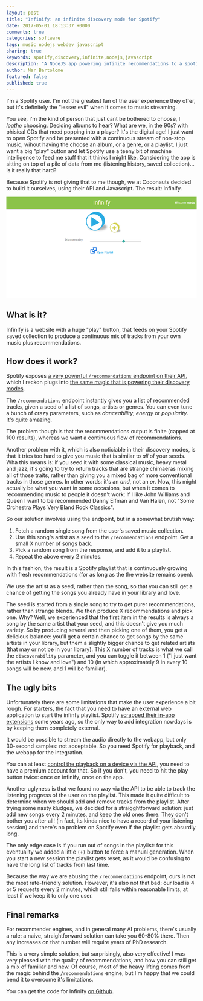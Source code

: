 ```yaml
---
layout: post
title: "Infinify: an infinite discovery mode for Spotify"
date: 2017-05-01 18:13:37 +0000
comments: true
categories: software
tags: music nodejs webdev javascript
sharing: true
keywords: spotify,discovery,infinite,nodejs,javascript
description: "A NodeJS app powering infinite recommendations to a spotify playlist"
author: Mar Bartolome
featured: false
published: true
---
```


I'm a Spotify user. I'm not the greatest fan of the user experience they offer, but it's definitely the "lesser evil" when it comes to music streaming.

You see, I'm the kind of person that just cant be bothered to choose, I _loathe_
choosing. Deciding albums to hear? What are we, in the 90s? with phisical CDs that
need popping into a player? It's the digital age! I just want to open Spotify
and be presented with a continuous stream of non-stop music,
wihout having the choose an album, or a genre, or a playlist.
I just want a big "play" button and let Spotify use a teeny bit of
machine intelligence to feed me stuff that it thinks I might like.
Considering the app is sitting on top of a pile of data from me
(listening history, saved collection)... is it really that hard?

Because Spotify is not giving that to me though, we at Coconauts decided to
build it ourselves, using their API and Javascript. The result: Infinify.

![Infinify](/images/posts/2017-05-01-infinify/infinify.png)

<!-- more-->

## What is it?

Infinify is a website with a huge "play" button, that feeds on your
Spotify saved collection to produce a continuous mix of tracks from your
own music plus recommendations.

## How does it work?

Spotify exposes [a very powerful `/recommendations` endpoint on their API](https://developer.spotify.com/web-api/get-recommendations/),
which I reckon plugs into [the same magic that is powering their discovery modes](https://qz.com/571007/the-magic-that-makes-spotifys-discover-weekly-playlists-so-damn-good/).

The `/recommendations` endpoint instantly gives you a list of recommended tracks,
given a seed of a list of songs, artists or genres. You can even tune a bunch of
crazy parameters, such as _danceability_, _energy_ or _popularity_. It's quite amazing.

The problem though is that the recommendations output is finite (capped at 100 results),
whereas we want a continuous flow of recommendations.

Another problem with it, which is also noticiable in their discovery modes,
is that it tries too hard to give you music that is similar to _all_ of your seeds.
Wha this means is: if you seed it with some classical music, heavy metal and jazz,
it's going to try to return tracks that are strange chimaeras mixing all of those
traits, rather than giving you a mixed bag of more conventional tracks in those genres.
In other words: it's an _and_, not an _or_. Now, this might actually be what you want
in some occasions, but when it comes to recommending music to people it doesn't work:
if I like John Williams and Queen I want to be recommended Danny Elfman and Van Halen,
not "Some Orchestra Plays Very Bland Rock Classics".

So our solution involves using the endpoint, but in a somewhat brutish way:

1. Fetch a random single song from the user's saved music collection.
2. Use this song's artist as a seed to the `/recommendations` endpoint. Get a small X number of songs back.
3. Pick a random song from the response, and add it to a playlist.
4. Repeat the above every 2 minutes.

In this fashion, the result is a Spotify playlist that is continuously growing
with fresh recommendations (for as long as the the website remains open).

We use the artist as a seed, rather than the song, so that you can still get
a chance of getting the songs you already have in your library and love.

The seed is started from a single song to try to get purer recommendations, rather
than strange blends. We then produce X recommendations and pick one. Why?
Well, we experienced that the first item in the results is always a song by the
same artist that your seed, and this doesn't give you much variety. So by producing
several and then picking one of them, you get a delicious balance: you'll get a
certain chance to get songs by the same artists in your library, but them a slightly
bigger chance to get related artists (that may or not be in your library).
This X number of tracks is what we call the `discoverability` parameter, and
you can toggle it between 1 ("I just want the artists I know and love") and 10
(in which approximately 9 in every 10 songs will be new, and 1 will be familiar).

## The ugly bits

Unfortunately there are some limitations that make the user experience a bit rough.
For starters, the fact that you need to have an external web application to start
the infinfy playlist. Spotify [scrapped their in-app extensions](https://developer.spotify.com/technologies/apps/) some years ago,
so the only way to add integration nowdays is by keeping them completely external.

It would be possible to stream the audio directly to the webapp, but only 30-second
samples: not acceptable. So you need Spotify for playback, and the webapp for the
integration.

You can at least [control the playback on a device via the API](https://developer.spotify.com/web-api/start-a-users-playback/), you need to
have a premium account for that. So if you don't, you need to hit the play button
twice: once on infinify, once on the app.

Another uglyness is that we found no way via the API to be able to track the
listening progress of the user on the playlist. This made it quite difficult to
determine when we should add and remove tracks from the playlist.
After trying some nasty kludges, we decided for a straigghtforward solution:
just add new songs every 2 minutes, and keep the old ones there. They don't
bother you after all! (in fact, its kinda nice to have a record of your
listening session) and there's no problem on Spotify even if the playlist
gets absurdly long.

The only edge case is if you run out of songs in the
playlist: for this eventuality we added a little `(+)` button to force a manual
generation. When you start a new session the playlist gets reset, as it would be
confusing to have the long list of tracks from last time.

Because the way we are abusing the `/recommendations` endpoint, ours is
not the most rate-friendly solution. However, it's also not that bad: our load
is 4 or 5 requests every 2 minutes, which still falls within reasonable limits,
at least if we keep it to only one user.

## Final remarks

For recommender engines, and in general many AI problems, there's usually
a rule: a naive, straightforward solution can take you 60-80% there.
Then any increases on that number will require years of PhD research.

This is a very simple solution, but surprisingly, also very effective! I was
very pleased with the quality of recommendations, and how you can still get
a mix of familiar and new. Of course, most of the
heavy lifting comes from the magic behind the `/recommendations` engine,
but I'm happy that we could bend it to overcome it's limitations.

You can get the code for Infinify [on Github](https://github.com/coconauts/infinify).
